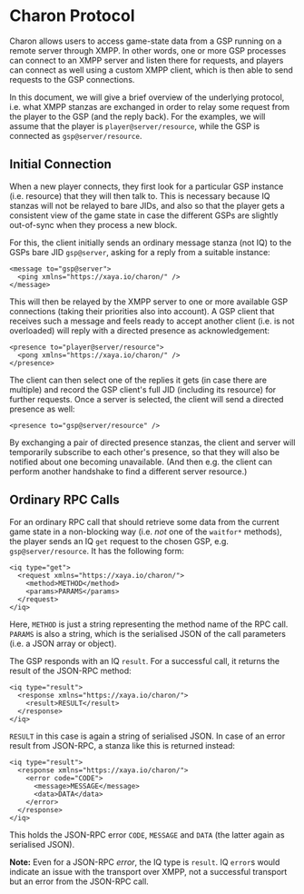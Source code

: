 # Charon Protocol

Charon allows users to access game-state data from a GSP running on a
remote server through XMPP.  In other words, one or more GSP processes
can connect to an XMPP server and listen there for requests, and players
can connect as well using a custom XMPP client, which is then able to
send requests to the GSP connections.

In this document, we will give a brief overview of the underlying
protocol, i.e. what XMPP stanzas are exchanged in order to relay some
request from the player to the GSP (and the reply back).  For the examples,
we will assume that the player is `player@server/resource`, while the GSP
is connected as `gsp@server/resource`.

## Initial Connection

When a new player connects, they first look for a particular GSP instance
(i.e. resource) that they will then talk to.  This is necessary because
IQ stanzas will not be relayed to bare JIDs, and also so that the player
gets a consistent view of the game state in case the different GSPs are
slightly out-of-sync when they process a new block.

For this, the client initially sends an ordinary message stanza (not IQ)
to the GSPs bare JID `gsp@server`, asking for a reply from a suitable instance:

    <message to="gsp@server">
      <ping xmlns="https://xaya.io/charon/" />
    </message>

This will then be relayed by the XMPP server to one or more available GSP
connections (taking their priorities also into account).  A GSP client that
receives such a message and feels ready to accept another client (i.e. is not
overloaded) will reply with a directed presence as acknowledgement:

    <presence to="player@server/resource">
      <pong xmlns="https://xaya.io/charon/" />
    </presence>

The client can then select one of the replies it gets (in case there are
multiple) and record the GSP client's full JID (including its resource)
for further requests.  Once a server is selected, the client will send
a directed presence as well:

    <presence to="gsp@server/resource" />

By exchanging a pair of directed presence stanzas, the client and server
will temporarily subscribe to each other's presence, so that they will also
be notified about one becoming unavailable.
(And then e.g. the client can perform another handshake to find a different
server resource.)

## Ordinary RPC Calls

For an ordinary RPC call that should retrieve some data from the
current game state in a non-blocking way (i.e. *not* one of the `waitfor*`
methods), the player sends an IQ `get` request to the chosen GSP,
e.g. `gsp@server/resource`.  It has the following form:

    <iq type="get">
      <request xmlns="https://xaya.io/charon/">
        <method>METHOD</method>
        <params>PARAMS</params>
      </request>
    </iq>

Here, `METHOD` is just a string representing the method name of the RPC call.
`PARAMS` is also a string, which is the serialised JSON of the call parameters
(i.e. a JSON array or object).

The GSP responds with an IQ `result`.  For a successful call, it returns
the result of the JSON-RPC method:

    <iq type="result">
      <response xmlns="https://xaya.io/charon/">
        <result>RESULT</result>
      </response>
    </iq>

`RESULT` in this case is again a string of serialised JSON.  In case
of an error result from JSON-RPC, a stanza like this is returned instead:

    <iq type="result">
      <response xmlns="https://xaya.io/charon/">
        <error code="CODE">
          <message>MESSAGE</message>
          <data>DATA</data>
        </error>
      </response>
    </iq>

This holds the JSON-RPC error `CODE`, `MESSAGE` and `DATA` (the latter
again as serialised JSON).

**Note:**  Even for a JSON-RPC *error*, the IQ type is `result`.  IQ `error`s
would indicate an issue with the transport over XMPP, not a successful
transport but an error from the JSON-RPC call.
